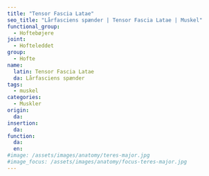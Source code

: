```yaml
---
title: "Tensor Fascia Latae"
seo_title: "Lårfasciens spænder | Tensor Fascia Latae | Muskel"
functional_group:
  - Hoftebøjere
joint:
  - Hofteleddet
group:
  - Hofte
name:
  latin: Tensor Fascia Latae
  da: Lårfasciens spænder
tags:
  - muskel
categories:
  - Muskler
origin: 
  da: 
insertion: 
  da: 
function:
  da:
  en:
#image: /assets/images/anatomy/teres-major.jpg
#image_focus: /assets/images/anatomy/focus-teres-major.jpg
---
```


